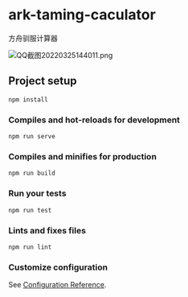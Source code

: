 # ark-taming-caculator

方舟驯服计算器

![QQ截图20220325144011.png](https://s2.loli.net/2022/03/25/416bm9dvZU7NjTy.png)

## Project setup
```
npm install
```

### Compiles and hot-reloads for development
```
npm run serve
```

### Compiles and minifies for production
```
npm run build
```

### Run your tests
```
npm run test
```

### Lints and fixes files
```
npm run lint
```

### Customize configuration
See [Configuration Reference](https://cli.vuejs.org/config/).

